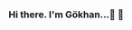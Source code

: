 ### Hi there. I'm Gökhan...👋 👋

<!--
**hantekin/hantekin** is a ✨ _special_ ✨ repository because its `README.md` (this file) appears on your GitHub profile.

Hi there. I'm Gökhan...👋

- 🔭 I’m currently working on Data Analyses
- 🌱 I’m currently learning Data Analyses tools
- 💬  I am happy to teach you what I know and eager to learn what you will offer

👨👩 Social
https://www.linkedin.com/in/hantekin/
mailto: hantekin@gmail.com
https://medium.com/@hantekin

💻 Data Visualization

💻 Python Libraries

💻 Languages

⚙ Tools
